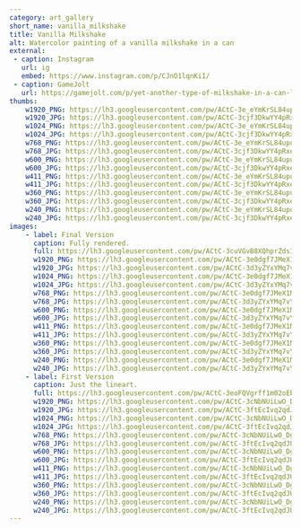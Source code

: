 ```yaml
---
category: art_gallery
short_name: vanilla_milkshake
title: Vanilla Milkshake
alt: Watercolor painting of a vanilla milkshake in a can
external:
 - caption: Instagram
   url: ig
   embed: https://www.instagram.com/p/CJnO1lqnKiI/
 - caption: GameJolt
   url: https://gamejolt.com/p/yet-another-type-of-milkshake-in-a-can-last-one-i-promise-paper-ku5ud4yd
thumbs:
    w1920_PNG: https://lh3.googleusercontent.com/pw/ACtC-3e_eYmKrSL84upuvfDS82_e0pC15sf-q03QyO6es0yckMf7ZF7rjxwwl_P5iciq-1PI0i_0tKhJ0y5SBhyHGdnIMWFjx_suIYxwPqc4JfXZ8UDefTn8JPVwN_RmTXCB7w68G-Oumxl5_F_QFKOhQm1W=w355
    w1920_JPG: https://lh3.googleusercontent.com/pw/ACtC-3cjf3DkwYY4pRxe0BKvjLX-ileXV2uj9rxLpt_kKGtV2Fl6zXHkpGmf65nSbpSrip1JLnLRGNFWGVgkBoXalm37LUiPrq3i-GmCwqT46_A46Mn5xkfZytaINvMMghgtNWEgdOG8Y3BF_35YoSJMauTE=w355
    w1024_PNG: https://lh3.googleusercontent.com/pw/ACtC-3e_eYmKrSL84upuvfDS82_e0pC15sf-q03QyO6es0yckMf7ZF7rjxwwl_P5iciq-1PI0i_0tKhJ0y5SBhyHGdnIMWFjx_suIYxwPqc4JfXZ8UDefTn8JPVwN_RmTXCB7w68G-Oumxl5_F_QFKOhQm1W=w284
    w1024_JPG: https://lh3.googleusercontent.com/pw/ACtC-3cjf3DkwYY4pRxe0BKvjLX-ileXV2uj9rxLpt_kKGtV2Fl6zXHkpGmf65nSbpSrip1JLnLRGNFWGVgkBoXalm37LUiPrq3i-GmCwqT46_A46Mn5xkfZytaINvMMghgtNWEgdOG8Y3BF_35YoSJMauTE=w284
    w768_PNG: https://lh3.googleusercontent.com/pw/ACtC-3e_eYmKrSL84upuvfDS82_e0pC15sf-q03QyO6es0yckMf7ZF7rjxwwl_P5iciq-1PI0i_0tKhJ0y5SBhyHGdnIMWFjx_suIYxwPqc4JfXZ8UDefTn8JPVwN_RmTXCB7w68G-Oumxl5_F_QFKOhQm1W=w213
    w768_JPG: https://lh3.googleusercontent.com/pw/ACtC-3cjf3DkwYY4pRxe0BKvjLX-ileXV2uj9rxLpt_kKGtV2Fl6zXHkpGmf65nSbpSrip1JLnLRGNFWGVgkBoXalm37LUiPrq3i-GmCwqT46_A46Mn5xkfZytaINvMMghgtNWEgdOG8Y3BF_35YoSJMauTE=w213
    w600_PNG: https://lh3.googleusercontent.com/pw/ACtC-3e_eYmKrSL84upuvfDS82_e0pC15sf-q03QyO6es0yckMf7ZF7rjxwwl_P5iciq-1PI0i_0tKhJ0y5SBhyHGdnIMWFjx_suIYxwPqc4JfXZ8UDefTn8JPVwN_RmTXCB7w68G-Oumxl5_F_QFKOhQm1W=w166
    w600_JPG: https://lh3.googleusercontent.com/pw/ACtC-3cjf3DkwYY4pRxe0BKvjLX-ileXV2uj9rxLpt_kKGtV2Fl6zXHkpGmf65nSbpSrip1JLnLRGNFWGVgkBoXalm37LUiPrq3i-GmCwqT46_A46Mn5xkfZytaINvMMghgtNWEgdOG8Y3BF_35YoSJMauTE=w166
    w411_PNG: https://lh3.googleusercontent.com/pw/ACtC-3e_eYmKrSL84upuvfDS82_e0pC15sf-q03QyO6es0yckMf7ZF7rjxwwl_P5iciq-1PI0i_0tKhJ0y5SBhyHGdnIMWFjx_suIYxwPqc4JfXZ8UDefTn8JPVwN_RmTXCB7w68G-Oumxl5_F_QFKOhQm1W=w114
    w411_JPG: https://lh3.googleusercontent.com/pw/ACtC-3cjf3DkwYY4pRxe0BKvjLX-ileXV2uj9rxLpt_kKGtV2Fl6zXHkpGmf65nSbpSrip1JLnLRGNFWGVgkBoXalm37LUiPrq3i-GmCwqT46_A46Mn5xkfZytaINvMMghgtNWEgdOG8Y3BF_35YoSJMauTE=w114
    w360_PNG: https://lh3.googleusercontent.com/pw/ACtC-3e_eYmKrSL84upuvfDS82_e0pC15sf-q03QyO6es0yckMf7ZF7rjxwwl_P5iciq-1PI0i_0tKhJ0y5SBhyHGdnIMWFjx_suIYxwPqc4JfXZ8UDefTn8JPVwN_RmTXCB7w68G-Oumxl5_F_QFKOhQm1W=w100
    w360_JPG: https://lh3.googleusercontent.com/pw/ACtC-3cjf3DkwYY4pRxe0BKvjLX-ileXV2uj9rxLpt_kKGtV2Fl6zXHkpGmf65nSbpSrip1JLnLRGNFWGVgkBoXalm37LUiPrq3i-GmCwqT46_A46Mn5xkfZytaINvMMghgtNWEgdOG8Y3BF_35YoSJMauTE=w100
    w240_PNG: https://lh3.googleusercontent.com/pw/ACtC-3e_eYmKrSL84upuvfDS82_e0pC15sf-q03QyO6es0yckMf7ZF7rjxwwl_P5iciq-1PI0i_0tKhJ0y5SBhyHGdnIMWFjx_suIYxwPqc4JfXZ8UDefTn8JPVwN_RmTXCB7w68G-Oumxl5_F_QFKOhQm1W=w66
    w240_JPG: https://lh3.googleusercontent.com/pw/ACtC-3cjf3DkwYY4pRxe0BKvjLX-ileXV2uj9rxLpt_kKGtV2Fl6zXHkpGmf65nSbpSrip1JLnLRGNFWGVgkBoXalm37LUiPrq3i-GmCwqT46_A46Mn5xkfZytaINvMMghgtNWEgdOG8Y3BF_35YoSJMauTE=w66
images:
    - label: Final Version
      caption: Fully rendered.
      full: https://lh3.googleusercontent.com/pw/ACtC-3cuVGvB8XQhprZdsI3M0BgGQAu_CxjZ2Zy-8nBqPiD7lv0309-847FnUf0ro9Q4t3HjNDvXlvcyVNAW6_5-0pONXBM1NmTz77nLV5Wu5MO6v1wWLtxIqqj4ZB2dKPfgbE8te-8nADEiqAnvpNE5pciN=w1080
      w1920_PNG: https://lh3.googleusercontent.com/pw/ACtC-3e0dgf7JMeX1MAXzfv4d76dF6KBHARVdX4mbM8GoftuXjtikYjl7Ed8zb8PFMR5TbPx2Aw7W1UrgT5XjCvmxpRm0lu0zE-rBB6NqjKhpIVOebUQ01jCSuibT4ekV93M33dpMUJM3dYOHp8ybMS98A9J=w850
      w1920_JPG: https://lh3.googleusercontent.com/pw/ACtC-3d3yZYxYMq7vYRuTFt8ur-9ZHk2AdNT7l1VpJbfnr9-3lZPo_NOPZsYJK7QsgetSUFikoxiHEzwxfun97IctYONiFC06aU6q_ve0Nn4FhJah8lvHiOQWeu-TWDwR88W9SRX4ScKv-3WybamKXGHDzOq=w850
      w1024_PNG: https://lh3.googleusercontent.com/pw/ACtC-3e0dgf7JMeX1MAXzfv4d76dF6KBHARVdX4mbM8GoftuXjtikYjl7Ed8zb8PFMR5TbPx2Aw7W1UrgT5XjCvmxpRm0lu0zE-rBB6NqjKhpIVOebUQ01jCSuibT4ekV93M33dpMUJM3dYOHp8ybMS98A9J=w711
      w1024_JPG: https://lh3.googleusercontent.com/pw/ACtC-3d3yZYxYMq7vYRuTFt8ur-9ZHk2AdNT7l1VpJbfnr9-3lZPo_NOPZsYJK7QsgetSUFikoxiHEzwxfun97IctYONiFC06aU6q_ve0Nn4FhJah8lvHiOQWeu-TWDwR88W9SRX4ScKv-3WybamKXGHDzOq=w711
      w768_PNG: https://lh3.googleusercontent.com/pw/ACtC-3e0dgf7JMeX1MAXzfv4d76dF6KBHARVdX4mbM8GoftuXjtikYjl7Ed8zb8PFMR5TbPx2Aw7W1UrgT5XjCvmxpRm0lu0zE-rBB6NqjKhpIVOebUQ01jCSuibT4ekV93M33dpMUJM3dYOHp8ybMS98A9J=w533
      w768_JPG: https://lh3.googleusercontent.com/pw/ACtC-3d3yZYxYMq7vYRuTFt8ur-9ZHk2AdNT7l1VpJbfnr9-3lZPo_NOPZsYJK7QsgetSUFikoxiHEzwxfun97IctYONiFC06aU6q_ve0Nn4FhJah8lvHiOQWeu-TWDwR88W9SRX4ScKv-3WybamKXGHDzOq=w533
      w600_PNG: https://lh3.googleusercontent.com/pw/ACtC-3e0dgf7JMeX1MAXzfv4d76dF6KBHARVdX4mbM8GoftuXjtikYjl7Ed8zb8PFMR5TbPx2Aw7W1UrgT5XjCvmxpRm0lu0zE-rBB6NqjKhpIVOebUQ01jCSuibT4ekV93M33dpMUJM3dYOHp8ybMS98A9J=w416
      w600_JPG: https://lh3.googleusercontent.com/pw/ACtC-3d3yZYxYMq7vYRuTFt8ur-9ZHk2AdNT7l1VpJbfnr9-3lZPo_NOPZsYJK7QsgetSUFikoxiHEzwxfun97IctYONiFC06aU6q_ve0Nn4FhJah8lvHiOQWeu-TWDwR88W9SRX4ScKv-3WybamKXGHDzOq=w416
      w411_PNG: https://lh3.googleusercontent.com/pw/ACtC-3e0dgf7JMeX1MAXzfv4d76dF6KBHARVdX4mbM8GoftuXjtikYjl7Ed8zb8PFMR5TbPx2Aw7W1UrgT5XjCvmxpRm0lu0zE-rBB6NqjKhpIVOebUQ01jCSuibT4ekV93M33dpMUJM3dYOHp8ybMS98A9J=w285
      w411_JPG: https://lh3.googleusercontent.com/pw/ACtC-3d3yZYxYMq7vYRuTFt8ur-9ZHk2AdNT7l1VpJbfnr9-3lZPo_NOPZsYJK7QsgetSUFikoxiHEzwxfun97IctYONiFC06aU6q_ve0Nn4FhJah8lvHiOQWeu-TWDwR88W9SRX4ScKv-3WybamKXGHDzOq=w285
      w360_PNG: https://lh3.googleusercontent.com/pw/ACtC-3e0dgf7JMeX1MAXzfv4d76dF6KBHARVdX4mbM8GoftuXjtikYjl7Ed8zb8PFMR5TbPx2Aw7W1UrgT5XjCvmxpRm0lu0zE-rBB6NqjKhpIVOebUQ01jCSuibT4ekV93M33dpMUJM3dYOHp8ybMS98A9J=w250
      w360_JPG: https://lh3.googleusercontent.com/pw/ACtC-3d3yZYxYMq7vYRuTFt8ur-9ZHk2AdNT7l1VpJbfnr9-3lZPo_NOPZsYJK7QsgetSUFikoxiHEzwxfun97IctYONiFC06aU6q_ve0Nn4FhJah8lvHiOQWeu-TWDwR88W9SRX4ScKv-3WybamKXGHDzOq=w250
      w240_PNG: https://lh3.googleusercontent.com/pw/ACtC-3e0dgf7JMeX1MAXzfv4d76dF6KBHARVdX4mbM8GoftuXjtikYjl7Ed8zb8PFMR5TbPx2Aw7W1UrgT5XjCvmxpRm0lu0zE-rBB6NqjKhpIVOebUQ01jCSuibT4ekV93M33dpMUJM3dYOHp8ybMS98A9J=w166
      w240_JPG: https://lh3.googleusercontent.com/pw/ACtC-3d3yZYxYMq7vYRuTFt8ur-9ZHk2AdNT7l1VpJbfnr9-3lZPo_NOPZsYJK7QsgetSUFikoxiHEzwxfun97IctYONiFC06aU6q_ve0Nn4FhJah8lvHiOQWeu-TWDwR88W9SRX4ScKv-3WybamKXGHDzOq=w166
    - label: First Version
      caption: Just the lineart.
      full: https://lh3.googleusercontent.com/pw/ACtC-3eoFQVgrff1m02oEbsvIXrzz_vR194PpzXslr7MU7Phj7-kWaAG7EOcpy9Qte8a7j9C5McFh9GNBvOnMAsqX5CWfggIhiMTRsC3vhZOc7jJWYWw1Jv4thOzRZphHolF0xabb5Xszb3eQqkAiud64hTJ=w1080
      w1920_PNG: https://lh3.googleusercontent.com/pw/ACtC-3cNbNUiLwO_DgeacbzfCr_VwBm-hqTyBgFkoNkNRCY-LQSjZonNURKwK74Vq8MLGlKbbXTyJIYqCtNxgS5SO6xifF5oaQOWHmWfZXfrbRspz6FW4Krdkn6fWJ8EuzCH_8FrVP2oZpluB6dDbf8H3Ond=w850
      w1920_JPG: https://lh3.googleusercontent.com/pw/ACtC-3ftEcIvq2qdJUa_wrnn99Lhdz4o4KoTQv4Ra5LvR1he694muG7-aN1S9vAfM6iPx8aqGQkAnCcs2PelDxGxB3w_mskkq4SDifYha38ZVQVCZv2Y54qhrZ58peoNa-yUgkoUAMIOuby0fEcKpYaWF8eQ=w850
      w1024_PNG: https://lh3.googleusercontent.com/pw/ACtC-3cNbNUiLwO_DgeacbzfCr_VwBm-hqTyBgFkoNkNRCY-LQSjZonNURKwK74Vq8MLGlKbbXTyJIYqCtNxgS5SO6xifF5oaQOWHmWfZXfrbRspz6FW4Krdkn6fWJ8EuzCH_8FrVP2oZpluB6dDbf8H3Ond=w711
      w1024_JPG: https://lh3.googleusercontent.com/pw/ACtC-3ftEcIvq2qdJUa_wrnn99Lhdz4o4KoTQv4Ra5LvR1he694muG7-aN1S9vAfM6iPx8aqGQkAnCcs2PelDxGxB3w_mskkq4SDifYha38ZVQVCZv2Y54qhrZ58peoNa-yUgkoUAMIOuby0fEcKpYaWF8eQ=w711
      w768_PNG: https://lh3.googleusercontent.com/pw/ACtC-3cNbNUiLwO_DgeacbzfCr_VwBm-hqTyBgFkoNkNRCY-LQSjZonNURKwK74Vq8MLGlKbbXTyJIYqCtNxgS5SO6xifF5oaQOWHmWfZXfrbRspz6FW4Krdkn6fWJ8EuzCH_8FrVP2oZpluB6dDbf8H3Ond=w533
      w768_JPG: https://lh3.googleusercontent.com/pw/ACtC-3ftEcIvq2qdJUa_wrnn99Lhdz4o4KoTQv4Ra5LvR1he694muG7-aN1S9vAfM6iPx8aqGQkAnCcs2PelDxGxB3w_mskkq4SDifYha38ZVQVCZv2Y54qhrZ58peoNa-yUgkoUAMIOuby0fEcKpYaWF8eQ=w533
      w600_PNG: https://lh3.googleusercontent.com/pw/ACtC-3cNbNUiLwO_DgeacbzfCr_VwBm-hqTyBgFkoNkNRCY-LQSjZonNURKwK74Vq8MLGlKbbXTyJIYqCtNxgS5SO6xifF5oaQOWHmWfZXfrbRspz6FW4Krdkn6fWJ8EuzCH_8FrVP2oZpluB6dDbf8H3Ond=w416
      w600_JPG: https://lh3.googleusercontent.com/pw/ACtC-3ftEcIvq2qdJUa_wrnn99Lhdz4o4KoTQv4Ra5LvR1he694muG7-aN1S9vAfM6iPx8aqGQkAnCcs2PelDxGxB3w_mskkq4SDifYha38ZVQVCZv2Y54qhrZ58peoNa-yUgkoUAMIOuby0fEcKpYaWF8eQ=w416
      w411_PNG: https://lh3.googleusercontent.com/pw/ACtC-3cNbNUiLwO_DgeacbzfCr_VwBm-hqTyBgFkoNkNRCY-LQSjZonNURKwK74Vq8MLGlKbbXTyJIYqCtNxgS5SO6xifF5oaQOWHmWfZXfrbRspz6FW4Krdkn6fWJ8EuzCH_8FrVP2oZpluB6dDbf8H3Ond=w285
      w411_JPG: https://lh3.googleusercontent.com/pw/ACtC-3ftEcIvq2qdJUa_wrnn99Lhdz4o4KoTQv4Ra5LvR1he694muG7-aN1S9vAfM6iPx8aqGQkAnCcs2PelDxGxB3w_mskkq4SDifYha38ZVQVCZv2Y54qhrZ58peoNa-yUgkoUAMIOuby0fEcKpYaWF8eQ=w285
      w360_PNG: https://lh3.googleusercontent.com/pw/ACtC-3cNbNUiLwO_DgeacbzfCr_VwBm-hqTyBgFkoNkNRCY-LQSjZonNURKwK74Vq8MLGlKbbXTyJIYqCtNxgS5SO6xifF5oaQOWHmWfZXfrbRspz6FW4Krdkn6fWJ8EuzCH_8FrVP2oZpluB6dDbf8H3Ond=w250
      w360_JPG: https://lh3.googleusercontent.com/pw/ACtC-3ftEcIvq2qdJUa_wrnn99Lhdz4o4KoTQv4Ra5LvR1he694muG7-aN1S9vAfM6iPx8aqGQkAnCcs2PelDxGxB3w_mskkq4SDifYha38ZVQVCZv2Y54qhrZ58peoNa-yUgkoUAMIOuby0fEcKpYaWF8eQ=w250
      w240_PNG: https://lh3.googleusercontent.com/pw/ACtC-3cNbNUiLwO_DgeacbzfCr_VwBm-hqTyBgFkoNkNRCY-LQSjZonNURKwK74Vq8MLGlKbbXTyJIYqCtNxgS5SO6xifF5oaQOWHmWfZXfrbRspz6FW4Krdkn6fWJ8EuzCH_8FrVP2oZpluB6dDbf8H3Ond=w166
      w240_JPG: https://lh3.googleusercontent.com/pw/ACtC-3ftEcIvq2qdJUa_wrnn99Lhdz4o4KoTQv4Ra5LvR1he694muG7-aN1S9vAfM6iPx8aqGQkAnCcs2PelDxGxB3w_mskkq4SDifYha38ZVQVCZv2Y54qhrZ58peoNa-yUgkoUAMIOuby0fEcKpYaWF8eQ=w166
---
```

